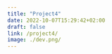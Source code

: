 ```yaml
---
title: "Project4"
date: 2022-10-07T15:29:42+02:00
draft: false
link: /project4/
image: ./dev.png/
---
```

